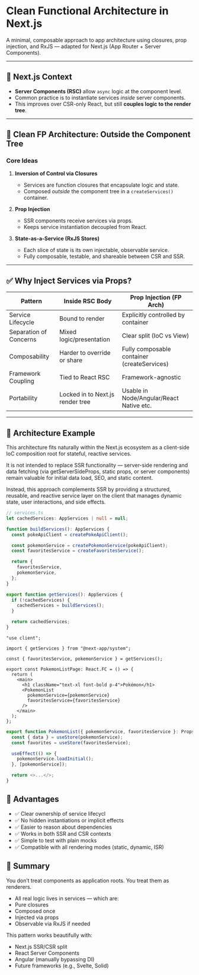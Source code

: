 # Clean Functional Architecture in Next.js

A minimal, composable approach to app architecture using closures, prop injection, and RxJS — adapted for Next.js (App Router + Server Components).

---

## 🚀 Next.js Context

- **Server Components (RSC)** allow `async` logic at the component level.
- Common practice is to instantiate services _inside_ server components.
- This improves over CSR-only React, but still **couples logic to the render tree**.

---

## 🧠 Clean FP Architecture: Outside the Component Tree

### Core Ideas

1. **Inversion of Control via Closures**

   - Services are function closures that encapsulate logic and state.
   - Composed _outside_ the component tree in a `createServices()` container.

2. **Prop Injection**

   - SSR components receive services via props.
   - Keeps service instantiation decoupled from React.

3. **State-as-a-Service (RxJS Stores)**
   - Each slice of state is its own injectable, observable service.
   - Fully composable, testable, and shareable between CSR and SSR.

---

## ✅ Why Inject Services via Props?

| Pattern                | Inside RSC Body                  | Prop Injection (FP Arch)                    |
| ---------------------- | -------------------------------- | ------------------------------------------- |
| Service Lifecycle      | Bound to render                  | Explicitly controlled by container          |
| Separation of Concerns | Mixed logic/presentation         | Clear split (IoC vs View)                   |
| Composability          | Harder to override or share      | Fully composable container (createServices) |
| Framework Coupling     | Tied to React RSC                | Framework-agnostic                          |
| Portability            | Locked in to Next.js render tree | Usable in Node/Angular/React Native etc.    |

---

## 🧩 Architecture Example

This architecture fits naturally within the Next.js ecosystem as a client-side IoC composition root for stateful, reactive services.

It is not intended to replace SSR functionality — server-side rendering and data fetching (via getServerSideProps, static props, or server components) remain valuable for initial data load, SEO, and static content.

Instead, this approach complements SSR by providing a structured, reusable, and reactive service layer on the client that manages dynamic state, user interactions, and side effects.

```ts
// services.ts
let cachedServices: AppServices | null = null;

function buildServices(): AppServices {
  const pokeApiClient = createPokeApiClient();

  const pokemonService = createPokemonService(pokeApiClient);
  const favoritesService = createFavoritesService();

  return {
    favoritesService,
    pokemonService,
  };
}

export function getServices(): AppServices {
  if (!cachedServices) {
    cachedServices = buildServices();
  }

  return cachedServices;
}
```

```tsx
"use client";

import { getServices } from "@next-app/system";

const { favoritesService, pokemonService } = getServices();

export const PokemonListPage: React.FC = () => {
  return (
    <main>
      <h1 className="text-xl font-bold p-4">Pokémon</h1>
      <PokemonList
        pokemonService={pokemonService}
        favoritesService={favoritesService}
      />
    </main>
  );
};
```

```ts
export function PokemonList({ pokemonService, favoritesService }: Props) {
  const { data } = useStore(pokemonService);
  const favorites = useStore(favoritesService);

  useEffect(() => {
    pokemonService.loadInitial();
  }, [pokemonService]);

  return <>...</>;
}
```

## 🔁 Advantages

- ✅ Clear ownership of service lifecycl
- ✅ No hidden instantiations or implicit effects
- ✅ Easier to reason about dependencies
- ✅ Works in both SSR and CSR contexts
- ✅ Simple to test with plain mocks
- ✅ Compatible with all rendering modes (static, dynamic, ISR)

## 🧠 Summary

You don’t treat components as application roots.
You treat them as renderers.

- All real logic lives in services — which are:
- Pure closures
- Composed once
- Injected via props
- Observable via RxJS if needed

This pattern works beautifully with:

- Next.js SSR/CSR split
- React Server Components
- Angular (manually bypassing DI)
- Future frameworks (e.g., Svelte, Solid)
